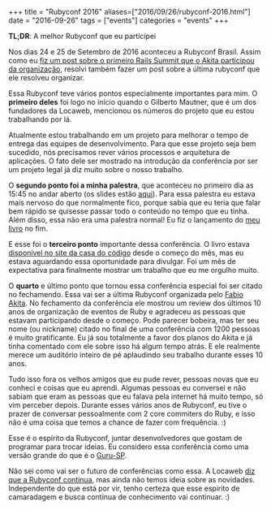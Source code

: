 +++
title = "Rubyconf 2016"
aliases=["2016/09/26/rubyconf-2016.html"]
date = "2016-09-26"
tags = ["events"]
categories = "events"
+++

**TL;DR**: A melhor Rubyconf que eu participei

Nos dias 24 e 25 de Setembro de 2016 aconteceu a Rubyconf Brasil.
Assim como eu
[fiz um post sobre o primeiro Rails Summit que o Akita participou da organização](http://pothix.com/2008/10/21/rails-summit-latin-america.html),
resolvi também fazer um post sobre a última rubyconf que ele resolveu
organizar.

Essa Rubyconf teve vários pontos especialmente importantes para mim. O
**primeiro deles** foi logo no início quando o Gilberto Mautner, que é um
dos fundadores da Locaweb, mencionou os números do projeto que eu
estou trabalhando por lá.

Atualmente estou trabalhando em um projeto para melhorar o tempo de
entrega das equipes de desenvolvimento. Para que esse projeto seja bem
sucedido, nós precisamos rever vários processos e arquitetura de
aplicações. O fato dele ser mostrado na introdução da conferência por
ser um projeto legal já diz muito sobre o nosso trabalho.

O **segundo ponto foi a minha palestra**, que aconteceu no primeiro
dia as 15:45 no andar aberto (os slides estão
[aqui](http://cege.la/nzhl40)). Para essa palestra eu estava mais
nervoso do que normalmente fico, porque sabia que eu teria que falar
bem rápido se quisesse passar todo o conteúdo no tempo que eu
tinha. Além disso, essa não era uma palestra normal! Eu fiz o
lançamento do
[meu livro](https://desconstruindoaweb.com.br/?source=pothix.com) no
fim.

E esse foi o **terceiro ponto** importante dessa conferência. O livro
estava
[disponível no site da casa do código](https://www.casadocodigo.com.br/products/livro-desconstruindo-web)
desde o começo do mês, mas eu estava aguardando essa oportunidade para
divulgar. Foi um mês de expectativa para finalmente mostrar um
trabalho que eu me orgulho muito.

O **quarto** e último ponto que tornou essa conferência especial foi
ser citado no fechamendo. Essa vai ser a última Rubyconf organizada
pelo [Fabio Akita](https://twitter.com/akitaonrails). No fechamento da
conferência ele mostrou um review dos últimos 10 anos de organização
de eventos de Ruby e agradeceu as pessoas que estavam participando
desde o começo. Pode parecer bobeira, mas ter seu nome (ou nickname)
citado no final de uma conferência com 1200 pessoas é muito
gratificante. Eu já sou totalmente a favor dos planos do Akita e já
tinha comentado com ele sobre isso há algum tempo atrás. E ele
realmente merece um auditório inteiro de pé aplaudindo seu trabalho
durante esses 10 anos.

Tudo isso fora os velhos amigos que eu pude rever, pessoas novas que
eu conheci e coisas que eu aprendi. Algumas pessoas eu conversei e não
sabiam que eram as pessoas que eu falava pela internet há muito tempo,
só vim perceber depois. Durante esses vários anos de Rubyconf, eu tive
o prazer de conversar pessoalmente com 2 core commiters do Ruby, e
isso não é uma coisa que temos a chance de fazer com frequência. :)

Esse é o espírito da Rubyconf, juntar desenvolvedores que gostam de
programar para trocar ideias. Eu considero essa conferência como uma
versão grande do que é o [Guru-SP](https://gurusp.org).

Não sei como vai ser o futuro de conferências como essa. A Locaweb
[diz que a Rubyconf continua](https://twitter.com/locaweb/status/779819447087403008),
mas ainda não temos ideia sobre as novidades. Independente do que está
por vir, tenho certeza que esse espirito de camaradagem e busca
contínua de conhecimento vai continuar. :)
